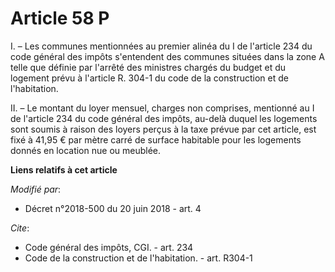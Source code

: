 # Article 58 P

I. – Les communes mentionnées au premier alinéa du I de l'article 234 du code général des impôts s'entendent des communes
situées dans la zone A telle que définie par l'arrêté des ministres chargés du budget et du logement prévu à l'article R.
304-1 du code de la construction et de l'habitation.

II. – Le montant du loyer mensuel, charges non comprises, mentionné au I de l'article 234 du code général des impôts, au-delà
duquel les logements sont soumis à raison des loyers perçus à la taxe prévue par cet article, est fixé à 41,95 € par mètre
carré de surface habitable pour les logements donnés en location nue ou meublée.

**Liens relatifs à cet article**

_Modifié par_:

  - Décret n°2018-500 du 20 juin 2018 - art. 4

_Cite_:

  - Code général des impôts, CGI. - art. 234
  - Code de la construction et de l'habitation. - art. R304-1
